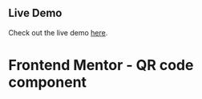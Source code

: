 ## Live Demo
Check out the live demo [here](https://qr-code-component-theta-ten.vercel.app/).


# Frontend Mentor - QR code component


